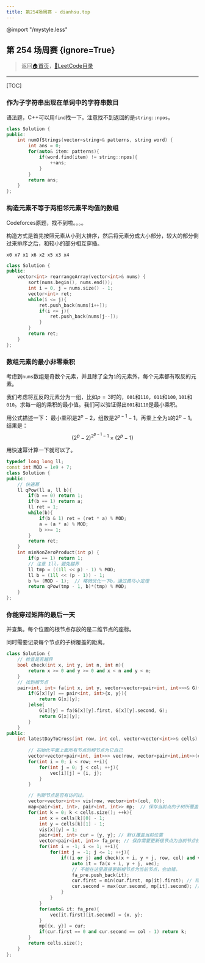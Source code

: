 ```yaml
---
title: 第254场周赛 - dianhsu.top
---
```

@import "/mystyle.less"

## 第 254 场周赛 {ignore=True}
> 返回[:house:首页](../../index.html)，[:rocket:LeetCode目录](../index.html)

---
[TOC]

### 作为子字符串出现在单词中的字符串数目

语法题，C++可以用`find`找一下。注意找不到返回的是`string::npos`。

```cpp
class Solution {
public:
    int numOfStrings(vector<string>& patterns, string word) {
        int ans = 0;
        for(auto& item: patterns){
            if(word.find(item) != string::npos){
                ++ans;
            }
        }
        return ans;
    }
};
```

### 构造元素不等于两相邻元素平均值的数组

Codeforces原题，找不到啦。。。。

构造方式是首先按照元素从小到大排序，然后将元素分成大小部分，较大的部分倒过来排序之后，和较小的部分相互穿插。

```
x0 x7 x1 x6 x2 x5 x3 x4
```

```cpp
class Solution {
public:
    vector<int> rearrangeArray(vector<int>& nums) {
        sort(nums.begin(), nums.end());
        int i = 0, j = nums.size() - 1;
        vector<int> ret;
        while(i <= j){
            ret.push_back(nums[i++]);
            if(i <= j){
                ret.push_back(nums[j--]);
            }
        }
        return ret;
    }
};
```

### 数组元素的最小非零乘积

考虑到`nums`数组是奇数个元素，并且除了全为`1`的元素外，每个元素都有取反的元素。

我们考虑将互反的元素分为一组，比如$p = 3$时的，`001`和`110`，`011`和`100`, `101`和`010`。求每一组的乘积的最小值。我们可以验证得出`001`和`110`是最小乘积。

用公式描述一下：
最小乘积是$2^p - 2$，组数是$2^{p-1} - 1$，再乘上全为`1`的$2^p - 1$。
结果是：
$$(2^p - 2)^{2^{p - 1} - 1} \times (2^p - 1)$$

用快速幂计算一下就可以了。

```cpp
typedef long long ll;
const int MOD = 1e9 + 7;
class Solution {
public:
    // 快速幂
    ll qPow(ll a, ll b){
        if(b == 0) return 1;
        if(b == 1) return a;
        ll ret = 1;
        while(b){
            if(b & 1) ret = (ret * a) % MOD;
            a = (a * a) % MOD;
            b >>= 1;
        }
        return ret;
    }
    int minNonZeroProduct(int p) {
        if(p == 1) return 1;
        // 注意 1ll，避免越界
        ll tmp = ((1ll << p) - 1) % MOD;
        ll b = (1ll << (p - 1)) - 1;
        b %= (MOD - 1);  // 略微优化一下b，通过费马小定理
        return qPow(tmp - 1, b)*(tmp) % MOD;
    }
};
```

### 你能穿过矩阵的最后一天

并查集。每个位置的根节点存放的是二维节点的座标。

同时需要记录每个节点的子树覆盖的距离。

```cpp
class Solution {
    // 检查是否越界
    bool check(int x, int y, int n, int m){
        return x >= 0 and y >= 0 and x < n and y < m;
    }
    // 找到根节点
    pair<int, int> fa(int x, int y, vector<vector<pair<int, int>>>& G){
        if(G[x][y] == pair<int, int>{x, y}){
            return G[x][y];
        }else{
            G[x][y] = fa(G[x][y].first, G[x][y].second, G);
            return G[x][y];
        }
    }
public:
    int latestDayToCross(int row, int col, vector<vector<int>>& cells) {
        
        // 初始化平面上面所有节点的根节点为它自己
        vector<vector<pair<int, int>>> vec(row, vector<pair<int,int>>(col));
        for(int i = 0; i < row; ++i){
            for(int j = 0; j < col; ++j){
                vec[i][j] = {i, j};        
            }
        }

        // 判断节点是否有访问过。
        vector<vector<int>> vis(row, vector<int>(col, 0));
        map<pair<int, int>, pair<int, int>> mp;  // 保存当前点的子树所覆盖的区间。      
        for(int k = 0; k < cells.size(); ++k){
            int x = cells[k][0] - 1;
            int y = cells[k][1] - 1;
            vis[x][y] = 1;
            pair<int, int> cur = {y, y}; // 默认覆盖当前位置
            vector<pair<int, int>> fa_pre; // 保存需要更新根节点为当前节点的所有节点
            for(int i = -1; i <= 1; ++i){
                for(int j = -1; j <= 1; ++j){
                    if((i or j) and check(x + i, y + j, row, col) and vis[x + i][y + j]){
                        auto it = fa(x + i, y + j, vec);
                        // 不能在这里直接更新根节点为当前节点，会出错。
                        fa_pre.push_back(it);
                        cur.first = min(cur.first, mp[it].first); // 将当前节点的子树左边更新
                        cur.second = max(cur.second, mp[it].second); //将当前节点的子树的右边更新
                    }
                }
            }
            for(auto& it: fa_pre){
                vec[it.first][it.second] = {x, y};
            }
            mp[{x, y}] = cur;
            if(cur.first == 0 and cur.second == col - 1) return k;
        }
        return cells.size();
    }
};
```